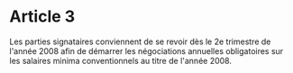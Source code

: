 # Article 3

  
 Les parties signataires conviennent de se revoir dès le 2e trimestre de l'année 2008 afin de démarrer les négociations annuelles obligatoires sur les salaires minima conventionnels au titre de l'année 2008.

